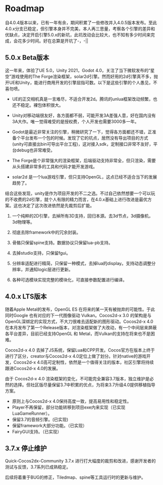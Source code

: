 # Roadmap

自4.0.4版本以来，已有一年有余，期间积累了一些修改并入4.0.5版本发布。至此4.0.x分支已稳定，但引擎本身并不完美，本人再三思量，考察各个引擎的差异和优缺点，决定开启引擎5.0.x的新坑，此坑改动会比较大，也不知有多少时间来完成，会花多少时间。好在总算是开坑了-，-||

## 5.0.x Beta版本

这一年来，体验了UE 5.0，Unity 2021，Godot 4.0，关注了当下微软发布的“星空”游戏使用的The Forge渲染框架，solar2d引擎。然而好用的2d引擎真不多，抛开UE和Unity，能进行商用开发的引擎屈指可数。以下是这些引擎的个人愚见，不喜勿喷。

* UE的正交相机真是一言难尽，不适合开发2d。腾讯的unlua框架改动频繁，也还不稳定。裸包体积很大。

* Unity对移动端很友好，各方面都不弱，可能开发3A差强人意，好在国内没有3A大作。唯一觉得难受的是授权费，个人开发也需要3000多一年。

* Godot是最近非常关注的引擎，稍微研究了一下，觉得各方面都还不错，正准备个平台发布一个包的时候。发现了它的坑点，居然没有导出项目的方式(unity可直接出bin可导出平台工程)，这对接入sdk，定制接口非常不友好，平台debug也非常难受。

* The Forge是个非常强大的渲染框架，后端驱动支持非常全，但只渲染，需要从头搭建非常多的工具和代码才能开发游戏。

* solar2d 是一个lua游戏引擎，但只支持OpenGL，这点已经不适合当下的发展趋势了。

结合这些发现，unity是作为项目开发的不二之选。不过自己依然想要一个可以玩的不收费的2d引擎，就个人有限的精力而言，在4.0.x基础上进行改进是最优方案。这也决定了这次改进依然是先裁剪后扩能。

1. 一个纯粹的2D引擎，去掉所有3D支持，回归本源。去3d节点，3d摄像机，3d物理等。

2. 彻底去除framework中的冗余封装。

3. 骨骼只保留spine支持。数据协议只保留lua-pb支持。

4. 去掉studio支持，只保留fgui。

5. 分辨率适配进行精简，只保留一种模式，去掉lua的display。支持动态调整分辨率，并通知logic层进行更新。

6. 各种可选模块实现完整的模块化，可直接参数配置进行编译。

## 4.0.x  LTS版本

随着Apple Metal的发布，OpenGL ES 在将来的某一天有被抛弃的可能性。于此同时Google 也有对应的下一代图像驱动 Vulkan。Cocos2d-x 3.0 的架构是与OpenGL深绑定的实现方式，不大刀很难去适配新的图形驱动。Cocos2d-x 4.0 在本月发布了第一个Release版本，对渲染框架做了大改动，有一个中间层来屏蔽各平台差异，目前已经支持OpenGL 和 Metal，而Vulkan的支持在将来也不是困难。

Cocos2d-x 4.0 去掉了JS系统，保留Lua和CPP开发。Cocos官方在版本上终于进行了区分，creator与Cocos2d-x 4.0定位上做了划分。针对native的游戏开发，Cocos2d-x 4.0高可定制性，依然是一个值得关注的版本，社区引擎将持续跟进Cocos2d-x 4.0的发展。

由于 Cocos2d-x 4.0 渲染框架的变化，不可能完全兼容3.7版本，独立维护是必然的选择。但社区版尽量保留3.7中积累的优点，为将来3.7升级4.0提供移植指导方案。

* 原则上与Cocos2d-x 4.0保持高度一致，提高易用性和稳定性。
* Player不再保留，部分功能转移到项目exe内来实现（已实现LuaGameRunner）。
* 保留3.7的音频引擎。(已实现)
* 保留framework大部分功能。（已实现）
* FairyGUI支持。（已实现）

## 3.7.x 停止维护

Quick-Cocos2dx-Community 3.7.x 进行打大幅度的裁剪和改进，感谢开发者的测试与反馈，3.7系列已成熟稳定。

后续将着重于BUG的修正，Tiledmap、spine等工具运行时的更新与维护。